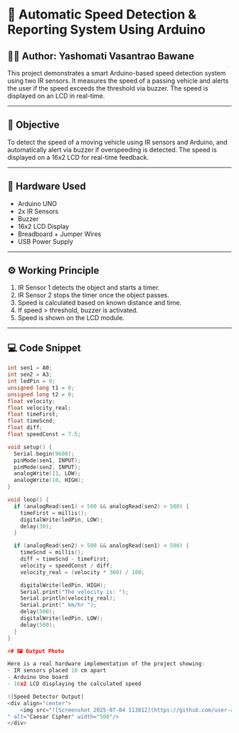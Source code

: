 # 🚗 Automatic Speed Detection & Reporting System Using Arduino

## 👩‍💻 Author: Yashomati Vasantrao Bawane

This project demonstrates a smart Arduino-based speed detection system using two IR sensors. It measures the speed of a passing vehicle and alerts the user if the speed exceeds the threshold via buzzer. The speed is displayed on an LCD in real-time.

---

## 🎯 Objective

To detect the speed of a moving vehicle using IR sensors and Arduino, and automatically alert via buzzer if overspeeding is detected. The speed is displayed on a 16x2 LCD for real-time feedback.

---

## 🔧 Hardware Used

- Arduino UNO  
- 2x IR Sensors  
- Buzzer  
- 16x2 LCD Display  
- Breadboard + Jumper Wires  
- USB Power Supply

---

## ⚙️ Working Principle

1. IR Sensor 1 detects the object and starts a timer.
2. IR Sensor 2 stops the timer once the object passes.
3. Speed is calculated based on known distance and time.
4. If speed > threshold, buzzer is activated.
5. Speed is shown on the LCD module.

---

## 💻 Code Snippet

```cpp
int sen1 = A0;
int sen2 = A3;
int ledPin = 9;
unsigned long t1 = 0;
unsigned long t2 = 0;
float velocity;
float velocity_real;
float timeFirst;
float timeScnd;
float diff;
float speedConst = 7.5;

void setup() {
  Serial.begin(9600);
  pinMode(sen1, INPUT);
  pinMode(sen2, INPUT);
  analogWrite(11, LOW);
  analogWrite(10, HIGH);
}

void loop() {
  if (analogRead(sen1) < 500 && analogRead(sen2) > 500) {
    timeFirst = millis();
    digitalWrite(ledPin, LOW);
    delay(30);
  }

  if (analogRead(sen2) > 500 && analogRead(sen1) < 500) {
    timeScnd = millis();
    diff = timeScnd - timeFirst;
    velocity = speedConst / diff;
    velocity_real = (velocity * 360) / 100;

    digitalWrite(ledPin, HIGH);
    Serial.print("The velocity is: ");
    Serial.println(velocity_real);
    Serial.print(" km/hr ");
    delay(500);
    digitalWrite(ledPin, LOW);
    delay(500);
  }
}

## 🖼️ Output Photo

Here is a real hardware implementation of the project showing:
- IR sensors placed 10 cm apart
- Arduino Uno board
- 16x2 LCD displaying the calculated speed

![Speed Detector Output]
<div align="center">
    <img src="![Screenshot 2025-07-04 113812](https://github.com/user-attachments/assets/3882109b-f8b8-455e-9098-f4db4f0aa03a)
" alt="Caesar Cipher" width="500"/>
</div>
